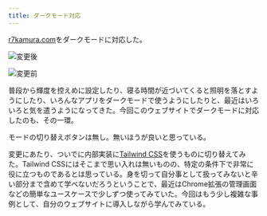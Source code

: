```yaml
---
title: ダークモード対応
---
```

[r7kamura.com](https://r7kamura.com/)をダークモードに対応した。

![](https://lh5.googleusercontent.com/Q0vNJ1S0_0F8uV537RKNSe2dUkv2bzE_p2Ri07KuMQ2I29SujtwIM4z_zr0BuOHUn0x3utS1SsKnAcjem5vaBNHWKWutOiO7Jx6ytJl-XVZI7t8Q7R_lr1iBboaun5aujLxyvzFd9hmN_5LPHejdK7pU8KKevGrNA38Tooy0d94tuvykk5bYRMJBxfum "変更後")

![](https://lh4.googleusercontent.com/s7LFvh5WyclehcKAEQMqBcdpdofuwl1FEF3-1B_3poVK9LT-5nDhWblNcWwMXw9BVrRWzv8TQAurYDwnU94c0rFvTFZnYrkYUP86JXez38WhCGti-_eQJUDBrMKB680TjkrrBWC5JP-606d-ZCFfHlhUTcVCEttZ4_F4EnLo49Itd3AUPk8HODeR3PUT "変更前")

普段から輝度を控えめに設定したり、寝る時間が近づいてくると照明を落とすようにしたり、いろんなアプリをダークモードで使うようにしたりと、最近はいろいろと気を遣うようになってきた。今回このウェブサイトでダークモードに対応したのも、その一環。

モードの切り替えボタンは無し。無いほうが良いと思っている。

変更にあたり、ついでに内部実装に[Tailwind CSS](https://tailwindcss.com/)を使うものに切り替えてみた。Tailwind CSSにはそこまで思い入れは無いものの、特定の条件下で非常に役に立つものであるとは思っている。身を切って自分事として扱ってみないと辛い部分まで含めて学べないだろうということで、最近はChrome拡張の管理画面などの簡単なユースケースで少しずつ使ってみていた。今回はもう少し複雑な事例として、自分のウェブサイトに導入しながら学んでみている。
